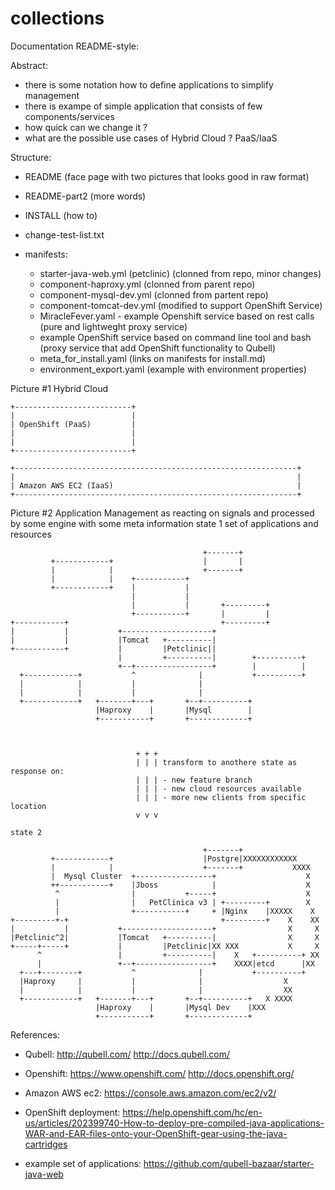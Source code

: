 # collections


Documentation README-style:

Abstract:
- there is some notation how to define applications to simplify management
- there is exampe of simple application that  consists of few components/services
- how quick can we change it ?
- what are the possible use cases of Hybrid Cloud ? PaaS/IaaS  


Structure:
- README (face page with two pictures that looks good in raw format)
- README-part2 (more words)
- INSTALL (how to)
- change-test-list.txt

- manifests:
  - starter-java-web.yml (petclinic) (clonned from repo, minor changes)
  - component-haproxy.yml (clonned from parent repo)
  - component-mysql-dev.yml (clonned from partent repo)
  - component-tomcat-dev.yml (modified to support OpenShift Service)
  - MiracleFever.yaml - example Openshift service based on rest calls (pure and lightweght proxy service)
  - example OpenShift service based on command line tool and bash (proxy service that add OpenShift functionality to Qubell)
  - meta_for_install.yaml (links on manifests for install.md)
  - environment_export.yaml (example with environment properties)


Picture #1 Hybrid Cloud

    +--------------------------+                                     
    |                          |                                     
    | OpenShift (PaaS)         |                                     
    |                          |                                     
    |                          |                                     
    +--------------------------+                                     
                                                                     
    +---------------------------------------------------------------+
    |                                                               |
    | Amazon AWS EC2 (IaaS)                                         |
    +---------------------------------------------------------------+


Picture #2 Application Management as reacting on signals and processed by some engine with some meta information
state 1 set of applications and resources 
    
                                               +-------+              
             +------------+                    |       |              
             |            |                    +-------+              
             |            |    +-----------+                          
             +------------+    |           |                          
                               |           |                          
                               |           |       +---------+        
                               +-----------+       |         |        
    +-----------+                                  +---------+        
    |           |           +--------------------+                    
    |           |           |Tomcat   +----------|                    
    +-----------+           |         |Petclinic||                    
                            |         +----------|        +----------+
                            +--+-----------------+        |          |
      +------------+           ^              |           +----------+
      |            |           |              |                       
      |            |           |              |                       
      +------------+   +-------+---+       +--+----------+            
                       |Haproxy    |       |Mysql        |            
                       +-----------+       +-------------+            
    
    
    
    							+ + +
    							| | | transform to anothere state as response on: 
    							| | | - new feature branch
    							| | | - new cloud resources available
    							| | | - more new clients from specific location
    							v v v
    
    state 2
    
                                               +-------+                 
             +------------+                    |Postgre|XXXXXXXXXXXX     
             |            |                    +-------+           XXXX  
             |  Mysql Cluster  +-----------------+                    X  
             ++-----------+    |Jboss            |                    X  
              ^                |           +-----+                    X  
              |                |   PetClinica v3 | +---------+        X  
              |                +-----------+     + |Nginx    |XXXXX    X 
    +---------+-+                                  +---------+    X    XX
    |           |           +--------------------+                X     X
    |Petclinic^2|           |Tomcat   +----------|                X     X
    +-----+-----+           |         |Petclinic|XX XXX           X     X
          ^                 |         +----------|    X   +----------+ XX
          |                 +--+-----------------+    XXXX|etcd      |XX 
      +---+--------+           ^              |           +----------+   
      |Haproxy     |           |              |                  X       
      |            |           |              |                  XX      
      +------------+   +-------+---+       +--+----------+   X XXXX      
                       |Haproxy    |       |Mysql Dev    |XXX            
                       +-----------+       +-------------+               
    


References:
- Qubell: http://qubell.com/ http://docs.qubell.com/
- Openshift: https://www.openshift.com/ http://docs.openshift.org/
- Amazon AWS ec2: https://console.aws.amazon.com/ec2/v2/

- OpenShift deployment: https://help.openshift.com/hc/en-us/articles/202399740-How-to-deploy-pre-compiled-java-applications-WAR-and-EAR-files-onto-your-OpenShift-gear-using-the-java-cartridges
- example set of applications: https://github.com/qubell-bazaar/starter-java-web
